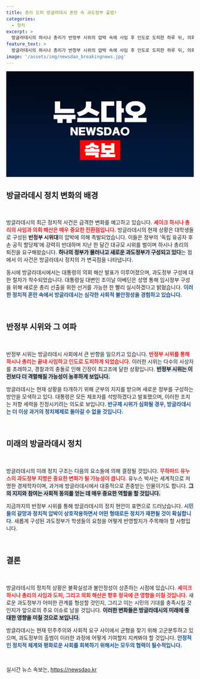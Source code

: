 ```yaml
---
title: 총리 도피 방글라데시 혼란 속 과도정부 출범!
categories:
  - 정치
excerpt: >
  방글라데시의 하시나 총리가 반정부 시위의 압박 속에 사임 후 인도로 도피한 하루 뒤, 의회 해산이 발표됐다. 노벨 평화상 수상자 유누스가 과도정부를 이끌 예정이며, 학생들의 요구에 응답 중이다.
feature_text: >
  방글라데시의 하시나 총리가 반정부 시위의 압박 속에 사임 후 인도로 도피한 하루 뒤, 의회 해산이 발표됐다. 노벨 평화상 수상자 유누스가 과도정부를 이끌 예정이며, 학생들의 요구에 응답 중이다.
image: '/assets/img/newsdao_breakingnews.jpg'
---
```


<p><img src="/assets/img/newsdao_breakingnews.jpg" alt="pcversion 속보" /></p>

<h2 data-ke-size="size26">방글라데시 정치 변화의 배경</h2>

<p data-ke-size="size16">&nbsp;</p>

<p>방글라데시의 최근 정치적 사건은 급격한 변화를 예고하고 있습니다. <b><span style="color: #ee2323;">셰이크 하시나 총리의 사임과 의회 해산은 매우 중요한 전환점입니다.</span></b> 방글라데시의 현재 상황은 대학생들로 구성된 <b>반정부 시위대</b>의 압박에 의해 촉발되었습니다. 이들은 정부의 '독립 유공자 후손 공직 할당제'에 강력히 반대하며 지난 한 달간 대규모 시위를 벌이며 하시나 총리의 퇴진을 요구해왔습니다. <b><span style="background-color: #21538527;">하나의 정부가 물러나고 새로운 과도정부가 구성되고 있다</span></b>는 점에서 이 사건은 방글라데시 정치의 가 변곡점을 나타냅니다. </p>

<p>동시에 방글라데시에서는 대통령의 의회 해산 발표가 이루어졌으며, 과도정부 구성에 대한 절차가 착수되었습니다. 대통령실 대변인 조이날 아베딘은 성명 통해 임시정부 구성을 위해 새로운 총리 선출을 위한 선거를 가능한 한 빨리 실시하겠다고 밝혔습니다. <b><span style="color: #1a5490;">이러한 정치적 혼란 속에서 방글라데시는 심각한 사회적 불안정성을 경험하고 있습니다.</span></b> </p>

<p data-ke-size="size16">&nbsp;</p>

<h2 data-ke-size="size26">반정부 시위와 그 여파</h2>

<p data-ke-size="size16">&nbsp;</p>

<p>반정부 시위는 방글라데시 사회에서 큰 반향을 일으키고 있습니다. <b><span style="color: #ee2323;">반정부 시위를 통해 하시나 총리는 끝내 사임하고 인도로 도피하게 되었습니다.</span></b> 이러한 시위는 다수의 사상자를 초래하고, 경찰과의 충돌로 인해 긴장이 최고조에 달한 상황입니다. <b><span style="background-color: #21538527;">반정부 시위는 이전보다 더 격렬해질 가능성이 농후하게 보입니다.</span></b> </p>

<p>방글라데시는 현재 상황을 타개하기 위해 군부의 지지를 받으며 새로운 정부를 구성하는 방안을 모색하고 있다. 대통령은 모든 체포자를 석방하겠다고 발표했으며, 이러한 조치는 저항 세력을 진정시키려는 의도로 보입니다. <b><span style="color: #1a5490;">반규제 시위가 심화될 경우, 방글라데시는 더 이상 과거의 정치체제로 돌아갈 수 없을 것입니다.</span></b> </p>

<p data-ke-size="size16">&nbsp;</p>

<h2 data-ke-size="size26">미래의 방글라데시 정치</h2>

<p data-ke-size="size16">&nbsp;</p>

<p>방글라데시의 미래 정치 구조는 다음의 요소들에 의해 결정될 것입니다. <b><span style="color: #ee2323;">무하마드 유누스의 과도정부 지명은 중요한 변화가 될 가능성이 큽니다.</span></b> 유누스 박사는 세계적으로 저명한 경제학자이며, 과거에 방글라데시에서 대중적으로 존중받는 인물이기도 합니다. <b><span style="background-color: #21538527;">그의 지지와 참여는 사회적 동의를 얻는 데 매우 중요한 역할을 할 것입니다.</span></b> </p>

<p>지금까지의 반정부 시위를 통해 방글라데시의 정치 현안이 표면으로 드러났습니다. <b><span style="color: #1a5490;">시민들의 갈망과 정치적 압박이 상호작용하면서 어떤 형태로든 정치가 재편될 것이 확실합니다.</span></b> 새롭게 구성된 과도정부가 학생들의 요청을 어떻게 반영할지가 주목해야 할 사항입니다. </p>

<p data-ke-size="size16">&nbsp;</p>

<h2 data-ke-size="size26">결론</h2>

<p data-ke-size="size16">&nbsp;</p>

<p>방글라데시의 정치적 상황은 불확실성과 불안정성이 상존하는 시점에 있습니다. <b><span style="color: #ee2323;">셰이크 하시나 총리의 사임과 도피, 그리고 의회 해산은 향후 정국에 큰 영향을 미칠 것입니다.</span></b> 새로운 과도정부가 어떠한 관계를 형성할 것인지, 그리고 이는 시민의 기대를 충족시킬 것인지가 앞으로의 주요 이슈로 남을 것입니다. <b><span style="background-color: #21538527;">이러한 변화들은 방글라데시의 미래에 중대한 영향을 미칠 것으로 보입니다.</span></b> </p>

<p>방글라데시는 현재 민주주의와 사회적 요구 사이에서 균형을 찾기 위해 고군분투하고 있으며, 과도정부의 출범이 이러한 과정에 어떻게 기여할지 지켜봐야 할 것입니다. <b><span style="color: #1a5490;">안정적인 정치적 체계와 평화로운 사회를 회복하기 위해서는 모두의 협력이 필수적입니다.</span></b> </p>

<p data-ke-size="size16">&nbsp;</p>
실시간 뉴스 속보는, <a href="https://newsdao.kr" rel="dofollow">https://newsdao.kr</a>


